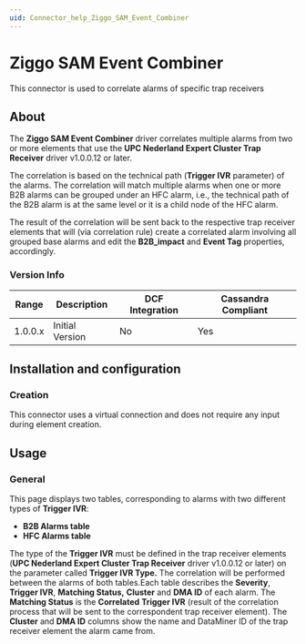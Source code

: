 ```yaml
---
uid: Connector_help_Ziggo_SAM_Event_Combiner
---
```


# Ziggo SAM Event Combiner

This connector is used to correlate alarms of specific trap receivers

## About

The **Ziggo SAM Event Combiner** driver correlates multiple alarms from two or more elements that use the **UPC Nederland Expert Cluster Trap Receiver** driver v1.0.0.12 or later.

The correlation is based on the technical path (**Trigger IVR** parameter) of the alarms. The correlation will match multiple alarms when one or more B2B alarms can be grouped under an HFC alarm, i.e., the technical path of the B2B alarm is at the same level or it is a child node of the HFC alarm.

The result of the correlation will be sent back to the respective trap receiver elements that will (via correlation rule) create a correlated alarm involving all grouped base alarms and edit the **B2B_impact** and **Event Tag** properties, accordingly.

### Version Info

| **Range** | **Description** | **DCF Integration** | **Cassandra Compliant** |
|------------------|-----------------|---------------------|-------------------------|
| 1.0.0.x          | Initial Version | No                  | Yes                     |

## Installation and configuration

### Creation

This connector uses a virtual connection and does not require any input during element creation.

## Usage

### General

This page displays two tables, corresponding to alarms with two different types of **Trigger IVR**:

- **B2B Alarms table**
- **HFC Alarms table**

The type of the **Trigger IVR** must be defined in the trap receiver elements (**UPC Nederland Expert Cluster Trap Receiver** driver v1.0.0.12 or later) on the parameter called **Trigger IVR Type.** The correlation will be performed between the alarms of both tables.Each table describes the **Severity**, **Trigger IVR**, **Matching Status,** **Cluster** and **DMA ID** of each alarm. The **Matching Status** is the **Correlated** **Trigger IVR** (result of the correlation process that will be sent to the correspondent trap receiver element). The **Cluster** and **DMA ID** columns show the name and DataMiner ID of the trap receiver element the alarm came from.

